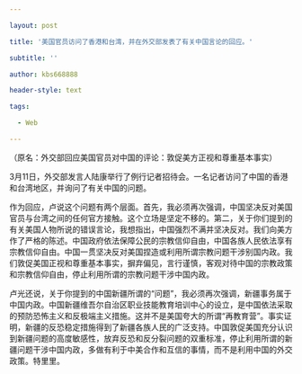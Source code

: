 ---
layout: post
title: '美国官员访问了香港和台湾，并在外交部发表了有关中国言论的回应。'
subtitle: ''
author: kbs668888
header-style: text
tags:
  - Web
---
（原名：外交部回应美国官员对中国的评论：敦促美方正视和尊重基本事实）

3月11日，外交部发言人陆康举行了例行记者招待会。一名记者访问了中国的香港和台湾地区，并询问了有关中国的问题。

作为回应，卢说这个问题有两个层面。首先，我必须再次强调，中国坚决反对美国官员与台湾之间的任何官方接触。这个立场是坚定不移的。第二，关于你们提到的有关美国人物所说的错误言论，我想指出，中国强烈不满并坚决反对。我们向美方作了严格的陈述。中国政府依法保障公民的宗教信仰自由，中国各族人民依法享有宗教信仰自由。中国一贯坚决反对美国捏造或利用所谓宗教问题干涉别国内政。我们敦促美国正视和尊重基本事实，摒弃偏见，言行谨慎，客观对待中国的宗教政策和宗教信仰自由，停止利用所谓的宗教问题干涉中国内政。

卢光还说，关于你提到的中国新疆所谓的“问题”，我必须再次强调，新疆事务属于中国内政。中国新疆维吾尔自治区职业技能教育培训中心的设立，是中国依法采取的预防恐怖主义和反极端主义措施。这并不是美国夸大的所谓“再教育营”。事实证明，新疆的反恐稳定措施得到了新疆各族人民的广泛支持。中国敦促美国充分认识到新疆问题的高度敏感性，放弃反恐和反分裂问题的双重标准，停止利用所谓的新疆问题干涉中国内政，多做有利于中美合作和互信的事情，而不是利用中国的外交政策。特里里。

